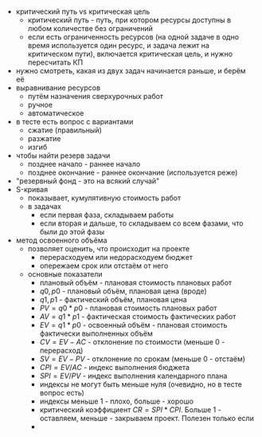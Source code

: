 - критический путь vs критическая цель
	- критический путь - путь, при котором ресурсы доступны в любом количестве без ограничений
	- если есть ограниченность ресурсов (на одной задаче в одно время используется один ресурс, и задача лежит на критическом пути), включается критическая цель, и нужно пересчитать КП
- нужно смотреть, какая из двух задач начинается раньше, и берём её
- выравнивание ресурсов
	- путём назначения сверхурочных работ
	- ручное
	- автоматическое
- в тесте есть вопрос с вариантами
	- сжатие (правильный)
	- разжатие
	- изгиб
- чтобы найти резерв задачи
	- позднее начало - раннее начало
	- позднее окончание - раннее окончание (используется реже)
- "резервный фонд - это на всякий случай"
- S-кривая
	- показывает, кумулятивную стоимость работ
	- в задачах
		- если первая фаза, складываем работы
		- если вторая и дальше, то складываем со всем фазами, что были до этой фазы
- метод освоенного объёма
	- позволяет оценить, что происходит на проекте
		- перерасходуем или недорасходуем бюджет
		- опережаем срок или отстаём от него
	- основные показатели
		- плановый объём - плановая стоимость плановых работ
		- $q0, p0$ - плановый объём, плановая цена (вроде)
		- $q1, p1$ - фактический объём, плановая цена
		- $PV = q0 * p0$ - плановая стоимость плановых работ
		- $AV = q1 * p1$ - фактическая стоимость фактических работ
		- $EV = q1 * p0$ - освоенный объём - плановая стоимость фактически выполненных объём
		- $CV = EV - AC$ - отклонение по стоимости (меньше 0 - перерасход)
		- $SV = EV - PV$ - отклонение по срокам (меньше 0 - отстаём)
		- $CPI = EV / AC$ - индекс выполнения бюджета
		- $SPI = EV / PV$ - индекс выполнения календарного плана
		- индексы не могут быть меньше нуля (очевидно, но в тесте вопрос есть)
		- индексы меньше 1 - плохо, больше - хорошо
		- критический коэффициент $CR = SPI * CPI$. Больше 1 - оставляем, меньше - закрываем проект. Полезен только если
		- 